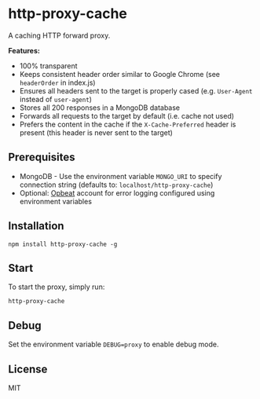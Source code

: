 # http-proxy-cache

A caching HTTP forward proxy.

**Features:**

- 100% transparent
- Keeps consistent header order similar to Google Chrome (see
  `headerOrder` in index.js)
- Ensures all headers sent to the target is properly cased (e.g.
  `User-Agent` instead of `user-agent`)
- Stores all 200 responses in a MongoDB database
- Forwards all requests to the target by default (i.e. cache not used)
- Prefers the content in the cache if the `X-Cache-Preferred` header is
  present (this header is never sent to the target)

## Prerequisites

- MongoDB - Use the environment variable `MONGO_URI` to specify
  connection string (defaults to: `localhost/http-proxy-cache`)
- Optional: [Opbeat](https://opbeat.com) account for error logging
  configured using environment variables

## Installation

```
npm install http-proxy-cache -g
```

## Start

To start the proxy, simply run:

```
http-proxy-cache
```

## Debug

Set the environment variable `DEBUG=proxy` to enable debug mode.

## License

MIT
